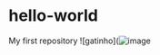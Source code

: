 # hello-world
My first repository
![gatinho](![image](https://user-images.githubusercontent.com/93292132/156889346-b7a5bb59-9dc2-48d1-b9f5-430b9f7731dd.png)
